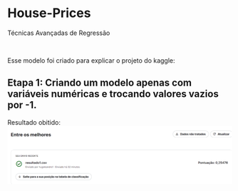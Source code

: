 # House-Prices
Técnicas Avançadas de Regressão

<img scr="https://github.com/HugoLeandro/House-Prices/blob/main/Imagens/kaggle_5407_media_housesbanner.png"/>


Esse modelo foi criado para explicar o projeto do kaggle:

## Etapa 1: Criando um modelo apenas com variáveis numéricas e trocando valores vazios por -1.

Resultado obitido:
<img src="https://github.com/HugoLeandro/House-Prices/blob/main/Imagens/resultado-kaggle1.png"/>
